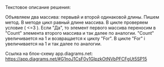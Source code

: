 Текстовое описание решения:

Объявляем два массива: первывй и второй одинаковой длины. 
Пишем метод.
В методе цикл равный длине массива.
В цикле проверяем условие ( <=3 ).
Если "Да", то элемент первого массива переносим в "Сount" элемента второго массива и так далее по аналогии. 
"Сount" увеличивается на 1 и возвращается к циклу "For".
В цикле "For" i увеличивается на 1 и так далее по аналогии. 


Cсылка на блок-схему app.diagrams.net:
https://app.diagrams.net/#G1noJ1CsF0y1GlpzkOtNVbPFCFgUt5SP15
